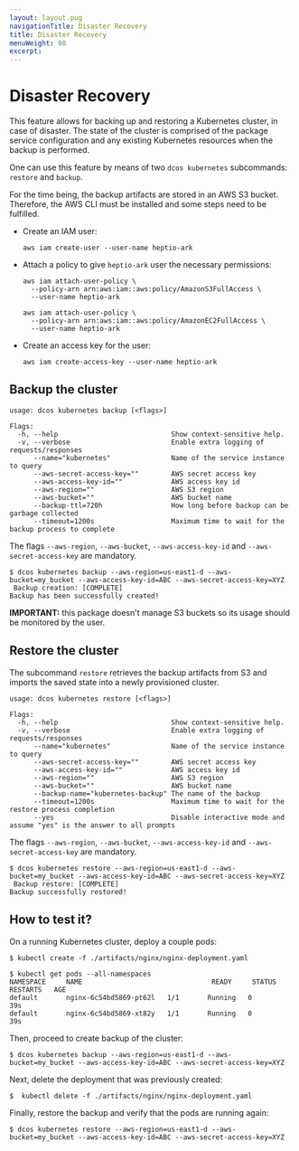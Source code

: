 ```yaml
---
layout: layout.pug
navigationTitle: Disaster Recovery
title: Disaster Recovery
menuWeight: 80
excerpt:
---
```


# Disaster Recovery

This feature allows for backing up and restoring a Kubernetes cluster, in case of disaster.
The state of the cluster is comprised of the package service configuration and any existing
Kubernetes resources when the backup is performed.

One can use this feature by means of two `dcos kubernetes` subcommands: `restore` and `backup`.

For the time being, the backup artifacts are stored in an AWS S3 bucket. Therefore, the AWS CLI
must be installed and some steps need to be fulfilled.

* Create an IAM user:

  ```
  aws iam create-user --user-name heptio-ark
  ```

* Attach a policy to give `heptio-ark` user the necessary permissions:

  ```
  aws iam attach-user-policy \
    --policy-arn arn:aws:iam::aws:policy/AmazonS3FullAccess \
    --user-name heptio-ark

  aws iam attach-user-policy \
    --policy-arn arn:aws:iam::aws:policy/AmazonEC2FullAccess \
    --user-name heptio-ark
  ```

* Create an access key for the user:
  ```
  aws iam create-access-key --user-name heptio-ark
  ```

## Backup the cluster

```
usage: dcos kubernetes backup [<flags>]

Flags:
  -h, --help                            Show context-sensitive help.
  -v, --verbose                         Enable extra logging of requests/responses
      --name="kubernetes"               Name of the service instance to query
      --aws-secret-access-key=""        AWS secret access key
      --aws-access-key-id=""            AWS access key id
      --aws-region=""                   AWS S3 region
      --aws-bucket=""                   AWS bucket name
      --backup-ttl=720h                 How long before backup can be garbage collected
      --timeout=1200s                   Maximum time to wait for the backup process to complete
```

The flags `--aws-region`, `--aws-bucket`, `--aws-access-key-id` and `--aws-secret-access-key` are mandatory.

```
$ dcos kubernetes backup --aws-region=us-east1-d --aws-bucket=my_bucket --aws-access-key-id=ABC --aws-secret-access-key=XYZ
 Backup creation: [COMPLETE]
Backup has been successfully created!
```

**IMPORTANT:** this package doesn't manage S3 buckets so its usage should be monitored by the user.

## Restore the cluster

The subcommand `restore` retrieves the backup artifacts from S3 and imports the saved state into a newly
provisioned cluster.

```
usage: dcos kubernetes restore [<flags>]

Flags:
  -h, --help                            Show context-sensitive help.
  -v, --verbose                         Enable extra logging of requests/responses
      --name="kubernetes"               Name of the service instance to query
      --aws-secret-access-key=""        AWS secret access key
      --aws-access-key-id=""            AWS access key id
      --aws-region=""                   AWS S3 region
      --aws-bucket=""                   AWS bucket name
      --backup-name="kubernetes-backup" The name of the backup
      --timeout=1200s                   Maximum time to wait for the restore process completion
      --yes                             Disable interactive mode and assume "yes" is the answer to all prompts
```

The flags `--aws-region`, `--aws-bucket`, `--aws-access-key-id` and `--aws-secret-access-key` are mandatory.

```
$ dcos kubernetes restore --aws-region=us-east1-d --aws-bucket=my_bucket --aws-access-key-id=ABC --aws-secret-access-key=XYZ
 Backup restore: [COMPLETE]
Backup successfully restored!
```

## How to test it?

On a running Kubernetes cluster, deploy a couple pods:

```shell
$ kubectl create -f ./artifacts/nginx/nginx-deployment.yaml
```

```shell
$ kubectl get pods --all-namespaces
NAMESPACE     NAME                                READY     STATUS    RESTARTS   AGE
default       nginx-6c54bd5869-pt62l   1/1       Running   0          39s
default       nginx-6c54bd5869-xt82y   1/1       Running   0          39s
```

Then, proceed to create backup of the cluster:

```shell
$ dcos kubernetes backup --aws-region=us-east1-d --aws-bucket=my_bucket --aws-access-key-id=ABC --aws-secret-access-key=XYZ
```

Next, delete the deployment that was previously created:

```shell
$  kubectl delete -f ./artifacts/nginx/nginx-deployment.yaml
```

Finally, restore the backup and verify that the pods are running again:

```shell
$ dcos kubernetes restore --aws-region=us-east1-d --aws-bucket=my_bucket --aws-access-key-id=ABC --aws-secret-access-key=XYZ
```
